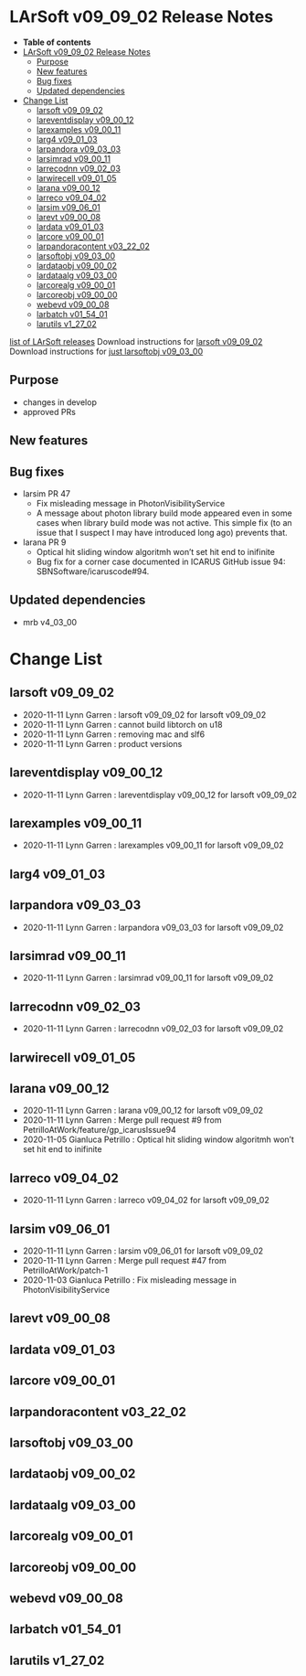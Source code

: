 LArSoft v09\_09\_02 Release Notes
======================================================================

-   **Table of contents**
-   [LArSoft v09\_09\_02 Release Notes](#LArSoft-v09_09_02-Release-Notes)
    -   [Purpose](#Purpose)
    -   [New features](#New-features)
    -   [Bug fixes](#Bug-fixes)
    -   [Updated dependencies](#Updated-dependencies)
-   [Change List](#Change-List)
    -   [larsoft v09\_09\_02](#larsoft-v09_09_02)
    -   [lareventdisplay v09\_00\_12](#lareventdisplay-v09_00_12)
    -   [larexamples v09\_00\_11](#larexamples-v09_00_11)
    -   [larg4 v09\_01\_03](#larg4-v09_01_03)
    -   [larpandora v09\_03\_03](#larpandora-v09_03_03)
    -   [larsimrad v09\_00\_11](#larsimrad-v09_00_11)
    -   [larrecodnn v09\_02\_03](#larrecodnn-v09_02_03)
    -   [larwirecell v09\_01\_05](#larwirecell-v09_01_05)
    -   [larana v09\_00\_12](#larana-v09_00_12)
    -   [larreco v09\_04\_02](#larreco-v09_04_02)
    -   [larsim v09\_06\_01](#larsim-v09_06_01)
    -   [larevt v09\_00\_08](#larevt-v09_00_08)
    -   [lardata v09\_01\_03](#lardata-v09_01_03)
    -   [larcore v09\_00\_01](#larcore-v09_00_01)
    -   [larpandoracontent v03\_22\_02](#larpandoracontent-v03_22_02)
    -   [larsoftobj v09\_03\_00](#larsoftobj-v09_03_00)
    -   [lardataobj v09\_00\_02](#lardataobj-v09_00_02)
    -   [lardataalg v09\_03\_00](#lardataalg-v09_03_00)
    -   [larcorealg v09\_00\_01](#larcorealg-v09_00_01)
    -   [larcoreobj v09\_00\_00](#larcoreobj-v09_00_00)
    -   [webevd v09\_00\_08](#webevd-v09_00_08)
    -   [larbatch v01\_54\_01](#larbatch-v01_54_01)
    -   [larutils v1\_27\_02](#larutils-v1_27_02)

[list of LArSoft releases](LArSoft_release_list)
Download instructions for [larsoft v09\_09\_02](http://scisoft.fnal.gov/scisoft/bundles/larsoft/v09_09_02/larsoft-v09_09_02.html)
Download instructions for [just larsoftobj v09\_03\_00](http://scisoft.fnal.gov/scisoft/bundles/larsoftobj/v09_03_00/larsoftobj-v09_03_00.html)

Purpose
--------------------

-   changes in develop
-   approved PRs

New features
------------------------------

Bug fixes
------------------------

-   larsim PR 47
    -   Fix misleading message in PhotonVisibilityService
    -   A message about photon library build mode appeared even in some cases when library build mode was not active. This simple fix (to an issue that I suspect I may have introduced long ago) prevents that.
-   larana PR 9
    -   Optical hit sliding window algoritmh won’t set hit end to inifinite
    -   Bug fix for a corner case documented in ICARUS GitHub issue 94: SBNSoftware/icaruscode\#94.

Updated dependencies
----------------------------------------------

-   mrb v4\_03\_00

Change List
============================

larsoft v09\_09\_02
------------------------------------------

-   2020-11-11 Lynn Garren : larsoft v09\_09\_02 for larsoft v09\_09\_02
-   2020-11-11 Lynn Garren : cannot build libtorch on u18
-   2020-11-11 Lynn Garren : removing mac and slf6
-   2020-11-11 Lynn Garren : product versions

lareventdisplay v09\_00\_12
----------------------------------------------------------

-   2020-11-11 Lynn Garren : lareventdisplay v09\_00\_12 for larsoft v09\_09\_02

larexamples v09\_00\_11
--------------------------------------------------

-   2020-11-11 Lynn Garren : larexamples v09\_00\_11 for larsoft v09\_09\_02

larg4 v09\_01\_03
--------------------------------------

larpandora v09\_03\_03
------------------------------------------------

-   2020-11-11 Lynn Garren : larpandora v09\_03\_03 for larsoft v09\_09\_02

larsimrad v09\_00\_11
----------------------------------------------

-   2020-11-11 Lynn Garren : larsimrad v09\_00\_11 for larsoft v09\_09\_02

larrecodnn v09\_02\_03
------------------------------------------------

-   2020-11-11 Lynn Garren : larrecodnn v09\_02\_03 for larsoft v09\_09\_02

larwirecell v09\_01\_05
--------------------------------------------------

larana v09\_00\_12
----------------------------------------

-   2020-11-11 Lynn Garren : larana v09\_00\_12 for larsoft v09\_09\_02
-   2020-11-11 Lynn Garren : Merge pull request \#9 from PetrilloAtWork/feature/gp\_icarusIssue94
-   2020-11-05 Gianluca Petrillo : Optical hit sliding window algoritmh won’t set hit end to inifinite

larreco v09\_04\_02
------------------------------------------

-   2020-11-11 Lynn Garren : larreco v09\_04\_02 for larsoft v09\_09\_02

larsim v09\_06\_01
----------------------------------------

-   2020-11-11 Lynn Garren : larsim v09\_06\_01 for larsoft v09\_09\_02
-   2020-11-11 Lynn Garren : Merge pull request \#47 from PetrilloAtWork/patch-1
-   2020-11-03 Gianluca Petrillo : Fix misleading message in PhotonVisibilityService

larevt v09\_00\_08
----------------------------------------

lardata v09\_01\_03
------------------------------------------

larcore v09\_00\_01
------------------------------------------

larpandoracontent v03\_22\_02
--------------------------------------------------------------

larsoftobj v09\_03\_00
------------------------------------------------

lardataobj v09\_00\_02
------------------------------------------------

lardataalg v09\_03\_00
------------------------------------------------

larcorealg v09\_00\_01
------------------------------------------------

larcoreobj v09\_00\_00
------------------------------------------------

webevd v09\_00\_08
----------------------------------------

larbatch v01\_54\_01
--------------------------------------------

larutils v1\_27\_02
------------------------------------------
